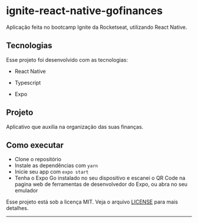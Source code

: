 # ignite-react-native-gofinances

Aplicação feita no bootcamp Ignite da Rocketseat, utilizando React Native.

## Tecnologias

Esse projeto foi desenvolvido com as tecnologias:

- React Native

- Typescript

- Expo

## Projeto

Aplicativo que auxilia na organização das suas finanças.

## Como executar

- Clone o repositório
- Instale as dependências com `yarn`
- Inicie seu app com `expo start`
- Tenha o Expo Go instalado no seu dispositivo e escanei o QR Code na pagina web de ferramentas de desenvolvedor do Expo, ou abra no seu emulador 


Esse projeto está sob a licença MIT. Veja o arquivo [LICENSE](LICENSE.md) para mais detalhes.

---
